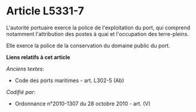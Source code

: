 # Article L5331-7

L'autorité portuaire exerce la police de l'exploitation du port, qui comprend notamment l'attribution des postes à quai et
l'occupation des terre-pleins.

Elle exerce la police de la conservation du domaine public du port.

**Liens relatifs à cet article**

_Anciens textes_:

  - Code des ports maritimes - art. L302-5 (Ab)

_Codifié par_:

  - Ordonnance n°2010-1307 du 28 octobre 2010 - art. (V)
